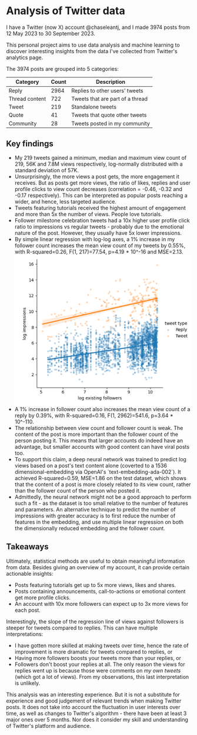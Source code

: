 # Analysis of Twitter data

I have a Twitter (now X) account @chaseleantj, and I made 3974 posts from 12 May 2023 to 30 September 2023.

This personal project aims to use data analysis and machine learning to discover interesting insights from the data I've collected from Twitter's analytics page.

The 3974 posts are grouped into 5 categories:

| Category        | Count | Description |
|-----------------|-------|-------------|
| Reply           | 2964  | Replies to other users' tweets |
| Thread content  | 722   | Tweets that are part of a thread |
| Tweet           | 219   | Standalone tweets |
| Quote           | 41    | Tweets that quote other tweets |
| Community       | 28    | Tweets posted in my community |

## Key findings

<ul>
<li>My 219 tweets gained a minimum, median and maximum view count of 219, 56K and 7.8M views respectively, log-normally distributed with a standard deviation of 57K.</li>
<li>Unsurprisingly, the more views a post gets, the more engagement it receives. But as posts get more views, the ratio of likes, replies and user profile clicks to view count decreases (correlation = -0.46, -0.32 and -0.17 respectively). This can be interpreted as popular posts reaching a wider, and hence, less targeted audience.</li>
<li>Tweets featuring tutorials received the highest amount of engagement and more than 5x the number of views. People love tutorials.</li>
<li>Follower milestone celebration tweets had a 10x higher user profile click ratio to impressions vs regular tweets - probably due to the emotional nature of the post. However, they usually have 5x lower impressions.</li>
<li>By simple linear regression with log-log axes, a 1% increase in my follower count increases the mean view count of my tweets by 0.55%, with R-squared=0.26, F(1, 217)=77.54, p=4.19 * 10^-16 and MSE=2.13.</li>
<img src="figures/Figure_4(2).png" width="500px">
<li>A 1% increase in follower count also increases the mean view count of a reply by 0.39%, with R-squared=0.16, F(1, 2962)=541.6, p=3.64 * 10^-110.</li>
<li>The relationship between view count and follower count is weak. The content of the post is more important than the follower count of the person posting it. This means that larger accounts do indeed have an advantage, but smaller accounts with good content can have viral posts too.</li>
<li>To support this claim, a deep neural network was trained to predict log views based on a post's text content alone (coverted to a 1536 dimensional-embedding via OpenAI's `text-embedding-ada-002`). It achieved R-squared=0.59, MSE=1.86 on the test dataset, which shows that the content of a post is more closely related to its view count, rather than the follower count of the person who posted it.</li>
<li>Admittedly, the neural network might not be a good approach to perform such a fit - as the dataset is too small relative to the number of features and parameters. An alternative technique to predict the number of impressions with greater accuracy is to first reduce the number of features in the embedding, and use multiple linear regression on both the dimensionally reduced embedding and the follower count.
</ul>

## Takeaways
Ultimately, statistical methods are useful to obtain meaningful information from data. Besides giving an overview of my account, it can provide certain actionable insights:

<ul>
<li>Posts featuring tutorials get up to 5x more views, likes and shares.</li>
<li>Posts containing announcements, call-to-actions or emotional content get more profile clicks.</li>
<li>An account with 10x more followers can expect up to 3x more views for each post.</li>
</ul>

Interestingly, the slope of the regression line of views against followers is steeper for tweets compared to replies. This can have multiple interpretations:

<ul>
<li>I have gotten more skilled at making tweets over time, hence the rate of improvement is more dramatic for tweets compared to replies, or</li>
<li>Having more followers boosts your tweets more than your replies, or</li>
<li>Followers don't boost your replies at all. The only reason the views for replies went up is because those were comments on <em>my own tweets</em> (which got a lot of views). From my observations, this last interpretation is unlikely.</li>
</ul>

This analysis was an interesting experience. But it is not a substitute for experience and good judgement of relevant trends when making Twitter posts. It does not take into account the fluctuation in user interests over time, as well as changes to Twitter's algorithm - there have been at least 3 major ones over 5 months. Nor does it consider my skill and understanding of Twitter's platform and audience.